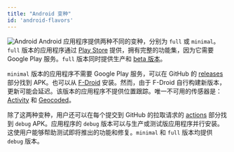 ```yaml
---
title: "Android 变种"
id: 'android-flavors'
---
```


![Android](/assets/android.svg) Android 应用程序提供两种不同的变种，分别为 `full` 或 `minimal`。`full` 版本的应用程序通过 [Play Store](https://play.google.com/store/apps/details?id=io.homeassistant.companion.android) 提供，拥有完整的功能集，因为它需要 Google Play 服务。`full` 版本同时提供生产和 [beta 版本](https://play.google.com/apps/testing/io.homeassistant.companion.android)。

`minimal` 版本的应用程序不需要 Google Play 服务，可以在 GitHub 的 [releases](https://github.com/home-assistant/android/releases) 部分找到 APK。也可以从 [F-Droid](https://f-droid.org/en/packages/io.homeassistant.companion.android.minimal) 安装。然而，由于 F-Droid 自行构建新版本，更新可能会延迟。该版本的应用程序不提供位置跟踪。唯一不可用的传感器是：[Activity](/core/sensors.md#activity-sensors) 和 [Geocoded](/core/sensors.md#geocoded-location-sensor)。

除了这两种变种，用户还可以在每个提交到 GitHub 的拉取请求的 [actions](https://github.com/home-assistant/android/actions) 部分找到 `debug` APK。应用程序的 `debug` 版本可以与生产或测试版应用程序并行安装。这使用户能够帮助测试即将推出的功能和修复。`minimal` 和 `full` 版本均提供 `debug` 版本。